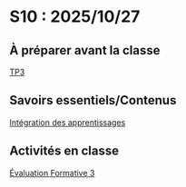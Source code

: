 # S10 : 2025/10/27

## À préparer avant la classe

[TP3](../../02-activites/03/)

## Savoirs essentiels/Contenus

[Intégration des apprentissages](../../03-savoirs/03/)

## Activités en classe

[Évaluation Formative 3](../../04-evaluations/formatives/03/)